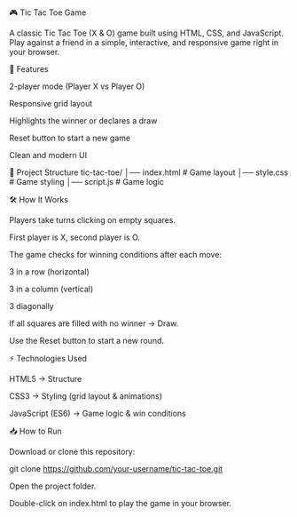 🎮 Tic Tac Toe Game

A classic Tic Tac Toe (X & O) game built using HTML, CSS, and JavaScript.
Play against a friend in a simple, interactive, and responsive game right in your browser.

🚀 Features

2-player mode (Player X vs Player O)

Responsive grid layout

Highlights the winner or declares a draw

Reset button to start a new game

Clean and modern UI

📂 Project Structure
tic-tac-toe/
│── index.html   # Game layout
│── style.css    # Game styling
│── script.js    # Game logic

🛠️ How It Works

Players take turns clicking on empty squares.

First player is X, second player is O.

The game checks for winning conditions after each move:

3 in a row (horizontal)

3 in a column (vertical)

3 diagonally

If all squares are filled with no winner → Draw.

Use the Reset button to start a new round.

⚡ Technologies Used

HTML5 → Structure

CSS3 → Styling (grid layout & animations)

JavaScript (ES6) → Game logic & win conditions

📥 How to Run

Download or clone this repository:

git clone https://github.com/your-username/tic-tac-toe.git


Open the project folder.

Double-click on index.html to play the game in your browser.
